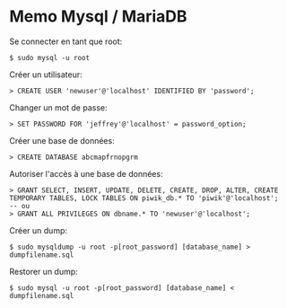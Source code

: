 # Memo Mysql / MariaDB

Se connecter en tant que root:

    $ sudo mysql -u root

Créer un utilisateur:

    > CREATE USER 'newuser'@'localhost' IDENTIFIED BY 'password';

Changer un mot de passe:

    > SET PASSWORD FOR 'jeffrey'@'localhost' = password_option;

Créer une base de données:

    > CREATE DATABASE abcmapfrnopgrm

Autoriser l'accès à une base de données:

    > GRANT SELECT, INSERT, UPDATE, DELETE, CREATE, DROP, ALTER, CREATE TEMPORARY TABLES, LOCK TABLES ON piwik_db.* TO 'piwik'@'localhost';
    -- ou
    > GRANT ALL PRIVILEGES ON dbname.* TO 'newuser'@'localhost';

Créer un dump:

    $ sudo mysqldump -u root -p[root_password] [database_name] > dumpfilename.sql

Restorer un dump:

    $ sudo mysql -u root -p[root_password] [database_name] < dumpfilename.sql


